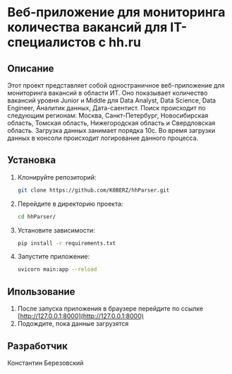 # Веб-приложение для мониторинга количества вакансий для IT-специалистов с hh.ru

## Описание
Этот проект представляет собой одностраничное веб-приложение для мониторинга вакансий в области ИТ.
Оно показывает количество вакансий уровня Junior и Middle для Data Analyst, Data Science, Data Engineer, Аналитик данных, Дата-саентист.
Поиск происходит по следующим регионам: Москва, Санкт-Петербург, Новосибирская область, Томская область, Нижегородская область и Свердловская область.
Загрузка данных занимает порядка 10с. Во время загрузки данных в консоли происходит логирование данного процесса. 

## Установка
1. Клонируйте репозиторий:
   ```bash
   git clone https://github.com/K0BERZ/hhParser.git

2. Перейдите в директорию проекта:
   ```bash
   cd hhParser/

3. Установите зависимости:
   ```bash
   pip install -r requirements.txt
   
4. Запустите приложение:
   ```bash
   uvicorn main:app --reload
   
## Ипользование

1. После запуска приложения в браузере перейдите по ссылке [http://127.0.0.1:8000](http://127.0.0.1:8000)
2. Подождите, пока данные загрузятся

## Разработчик 

Константин Березовский

